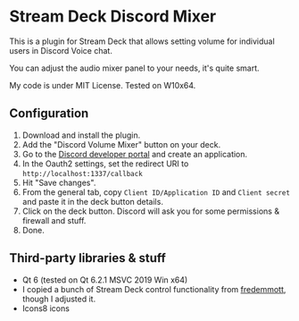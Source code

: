 # Stream Deck Discord Mixer
This is a plugin for Stream Deck that allows setting volume for individual users in Discord Voice chat.

You can adjust the audio mixer panel to your needs, it's quite smart.

My code is under MIT License.
Tested on W10x64.

## Configuration
1. Download and install the plugin.
2. Add the "Discord Volume Mixer" button on your deck.
3. Go to the [Discord developer portal](https://discordapp.com/developers) and create an application.
4. In the Oauth2 settings, set the redirect URI to `http://localhost:1337/callback`
5. Hit "Save changes".
6. From the general tab, copy `Client ID/Application ID` and `Client secret` and paste it in the deck button details.
7. Click on the deck button. Discord will ask you for some permissions & firewall and stuff.
8. Done.

## Third-party libraries & stuff
* Qt 6 (tested on Qt 6.2.1 MSVC 2019 Win x64)
* I copied a bunch of Stream Deck control functionality from [fredemmott](https://github.com/fredemmott/StreamDeck-CPPSDK), though I adjusted it.
* Icons8 icons